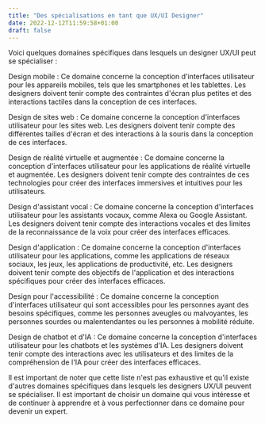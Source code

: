 ```yaml
---
title: "Des spécialisations en tant que UX/UI Designer"
date: 2022-12-12T11:59:58+01:00
draft: false
---
```

Voici quelques domaines spécifiques dans lesquels un designer UX/UI peut se spécialiser :

Design mobile : Ce domaine concerne la conception d'interfaces utilisateur pour les appareils mobiles, tels que les smartphones et les tablettes. Les designers doivent tenir compte des contraintes d'écran plus petites et des interactions tactiles dans la conception de ces interfaces.

Design de sites web : Ce domaine concerne la conception d'interfaces utilisateur pour les sites web. Les designers doivent tenir compte des différentes tailles d'écran et des interactions à la souris dans la conception de ces interfaces.

Design de réalité virtuelle et augmentée : Ce domaine concerne la conception d'interfaces utilisateur pour les applications de réalité virtuelle et augmentée. Les designers doivent tenir compte des contraintes de ces technologies pour créer des interfaces immersives et intuitives pour les utilisateurs.

Design d'assistant vocal : Ce domaine concerne la conception d'interfaces utilisateur pour les assistants vocaux, comme Alexa ou Google Assistant. Les designers doivent tenir compte des interactions vocales et des limites de la reconnaissance de la voix pour créer des interfaces efficaces.

Design d'application : Ce domaine concerne la conception d'interfaces utilisateur pour les applications, comme les applications de réseaux sociaux, les jeux, les applications de productivité, etc. Les designers doivent tenir compte des objectifs de l'application et des interactions spécifiques pour créer des interfaces efficaces.

Design pour l'accessibilité : Ce domaine concerne la conception d'interfaces utilisateur qui sont accessibles pour les personnes ayant des besoins spécifiques, comme les personnes aveugles ou malvoyantes, les personnes sourdes ou malentendantes ou les personnes à mobilité réduite.

Design de chatbot et d'IA : Ce domaine concerne la conception d'interfaces utilisateur pour les chatbots et les systèmes d'IA. Les designers doivent tenir compte des interactions avec les utilisateurs et des limites de la compréhension de l'IA pour créer des interfaces efficaces.

Il est important de noter que cette liste n'est pas exhaustive et qu'il existe d'autres domaines spécifiques dans lesquels les designers UX/UI peuvent se spécialiser. Il est important de choisir un domaine qui vous intéresse et de continuer à apprendre et à vous perfectionner dans ce domaine pour devenir un expert.